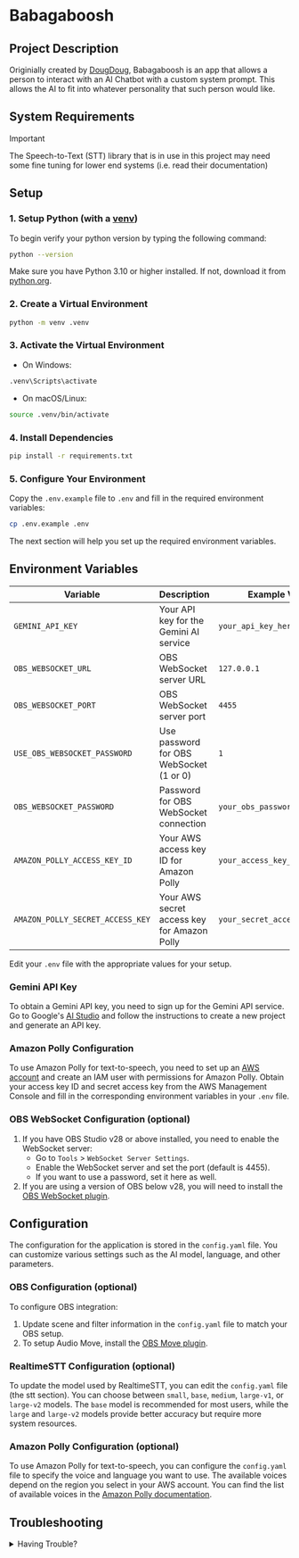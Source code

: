 # Babagaboosh

## Project Description

Originially created by [DougDoug](https://github.com/DougDougGithub), Babagaboosh is an app that allows a person to interact with an AI Chatbot with a custom system prompt. This allows the AI to fit into whatever personality that such person would like.

## System Requirements

> [!IMPORTANT]
> The Speech-to-Text (STT) library that is in use in this project may need some fine tuning for lower end systems (i.e. read their documentation)

## Setup

### 1. Setup Python (with a [venv](https://docs.python.org/3/library/venv.html))

To begin verify your python version by typing the following command:
```zsh
python --version
```

Make sure you have Python 3.10 or higher installed. If not, download it from [python.org](https://www.python.org/downloads/).

### 2. Create a Virtual Environment
```zsh
python -m venv .venv
```

### 3. Activate the Virtual Environment
- On Windows:
```zsh
.venv\Scripts\activate
```
- On macOS/Linux:
```zsh
source .venv/bin/activate
```

### 4. Install Dependencies
```zsh
pip install -r requirements.txt
```

### 5. Configure Your Environment
Copy the `.env.example` file to `.env` and fill in the required environment variables:
```zsh
cp .env.example .env
```

The next section will help you set up the required environment variables.

## Environment Variables

| Variable                      | Description                                           | Example Value               |
|-------------------------------|-------------------------------------------------------|-----------------------------|
| `GEMINI_API_KEY`             | Your API key for the Gemini AI service               | `your_api_key_here`         |
| `OBS_WEBSOCKET_URL`          | OBS WebSocket server URL                              | `127.0.0.1`                 |
| `OBS_WEBSOCKET_PORT`         | OBS WebSocket server port                             | `4455`                      |
| `USE_OBS_WEBSOCKET_PASSWORD` | Use password for OBS WebSocket (1 or 0)              | `1`                         |
| `OBS_WEBSOCKET_PASSWORD`     | Password for OBS WebSocket connection                 | `your_obs_password_here`    |
| `AMAZON_POLLY_ACCESS_KEY_ID` | Your AWS access key ID for Amazon Polly              | `your_access_key_id_here`   |
| `AMAZON_POLLY_SECRET_ACCESS_KEY` | Your AWS secret access key for Amazon Polly      | `your_secret_access_key_here` |

Edit your `.env` file with the appropriate values for your setup.

### Gemini API Key
To obtain a Gemini API key, you need to sign up for the Gemini API service. Go to Google's [AI Studio](https://aistudio.google.com/apikey) and follow the instructions to create a new project and generate an API key.

### Amazon Polly Configuration
To use Amazon Polly for text-to-speech, you need to set up an [AWS account](https://signin.aws.amazon.com/signup?request_type=register) and create an IAM user with permissions for Amazon Polly. Obtain your access key ID and secret access key from the AWS Management Console and fill in the corresponding environment variables in your `.env` file.

### OBS WebSocket Configuration (optional)
1. If you have OBS Studio v28 or above installed, you need to enable the WebSocket server:
   - Go to `Tools` > `WebSocket Server Settings`.
   - Enable the WebSocket server and set the port (default is 4455).
   - If you want to use a password, set it here as well.
2. If you are using a version of OBS below v28, you will need to install the [OBS WebSocket plugin](https://github.com/Palakis/obs-websocket).

## Configuration

The configuration for the application is stored in the `config.yaml` file. You can customize various settings such as the AI model, language, and other parameters.

### OBS Configuration (optional)
To configure OBS integration:
1. Update scene and filter information in the `config.yaml` file to match your OBS setup.
2. To setup Audio Move, install the [OBS Move plugin](https://obsproject.com/forum/resources/move.913/download).

### RealtimeSTT Configuration (optional)
To update the model used by RealtimeSTT, you can edit the `config.yaml` file (the stt section). You can choose between `small`, `base`, `medium`, `large-v1`, or `large-v2` models. The `base` model is recommended for most users, while the `large` and `large-v2` models provide better accuracy but require more system resources.

### Amazon Polly Configuration (optional)
To use Amazon Polly for text-to-speech, you can configure the `config.yaml` file to specify the voice and language you want to use. The available voices depend on the region you select in your AWS account. You can find the list of available voices in the [Amazon Polly documentation](https://docs.aws.amazon.com/polly/latest/dg/voicelist.html).

## Troubleshooting

<details>
<summary>Having Trouble?</summary>
  
<br/>

> Google Gemini Help: https://ai.google.dev/gemini-api/docs
> 
> RealtimeSTT Help: https://github.com/KoljaB/RealtimeSTT/blob/master/README.md
> 
> Amazon Polly Help: https://docs.aws.amazon.com/polly/

</details>